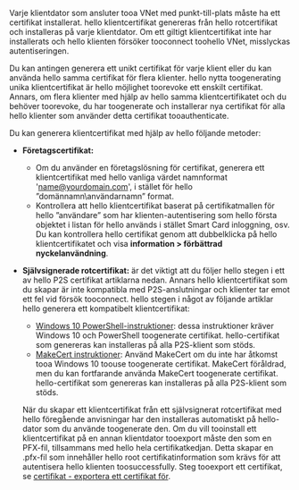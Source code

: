Varje klientdator som ansluter tooa VNet med punkt-till-plats måste ha ett certifikat installerat. hello klientcertifikat genereras från hello rotcertifikat och installeras på varje klientdator. Om ett giltigt klientcertifikat inte har installerats och hello klienten försöker tooconnect toohello VNet, misslyckas autentiseringen.

Du kan antingen generera ett unikt certifikat för varje klient eller du kan använda hello samma certifikat för flera klienter. hello nytta toogenerating unika klientcertifikat är hello möjlighet toorevoke ett enskilt certifikat. Annars, om flera klienter med hjälp av hello samma klientcertifikatet och du behöver toorevoke, du har toogenerate och installerar nya certifikat för alla hello klienter som använder detta certifikat tooauthenticate.

Du kan generera klientcertifikat med hjälp av hello följande metoder:

- **Företagscertifikat:**

  - Om du använder en företagslösning för certifikat, generera ett klientcertifikat med hello vanliga värdet namnformat 'name@yourdomain.com', i stället för hello ”domännamn\användarnamn” format.
  - Kontrollera att hello klientcertifikat baserat på certifikatmallen för hello ”användare” som har klienten-autentisering som hello första objektet i listan för hello används i stället Smart Card inloggning, osv. Du kan kontrollera hello certifikat genom att dubbelklicka på hello klientcertifikatet och visa **information > förbättrad nyckelanvändning**.

- **Självsignerade rotcertifikat:** är det viktigt att du följer hello stegen i ett av hello P2S certifikat artiklarna nedan. Annars hello klientcertifikat som du skapar är inte kompatibla med P2S-anslutningar och klienter tar emot ett fel vid försök tooconnect. hello stegen i något av följande artiklar hello generera ett kompatibelt klientcertifikat: 

  * [Windows 10 PowerShell-instruktioner](../articles/vpn-gateway/vpn-gateway-certificates-point-to-site.md#clientcert): dessa instruktioner kräver Windows 10 och PowerShell toogenerate certifikat. hello-certifikat som genereras kan installeras på alla P2S-klient som stöds.
  * [MakeCert instruktioner](../articles/vpn-gateway/vpn-gateway-certificates-point-to-site-makecert.md): Använd MakeCert om du inte har åtkomst tooa Windows 10 toouse toogenerate certifikat. MakeCert föråldrad, men du kan fortfarande använda MakeCert toogenerate certifikat. hello-certifikat som genereras kan installeras på alla P2S-klient som stöds.

  När du skapar ett klientcertifikat från ett självsignerat rotcertifikat med hello föregående anvisningar har den installeras automatiskt på hello-dator som du använde toogenerate den. Om du vill tooinstall ett klientcertifikat på en annan klientdator tooexport måste den som en PFX-fil, tillsammans med hello hela certifikatkedjan. Detta skapar en .pfx-fil som innehåller hello root certifikatinformation som krävs för att autentisera hello klienten toosuccessfully. Steg tooexport ett certifikat, se [certifikat - exportera ett certifikat för](../articles/vpn-gateway/vpn-gateway-certificates-point-to-site.md#clientexport).

